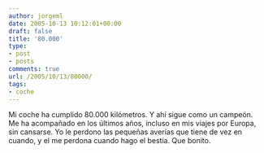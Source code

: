 ```yaml
---
author: jorgeml
date: 2005-10-13 10:12:01+00:00
draft: false
title: '80.000'
type: 
- post
- posts
comments: true
url: /2005/10/13/80000/
tags:
- coche
---
```


Mi coche ha cumplido 80.000 kilómetros. Y ahí sigue como un campeón. Me ha acompañado en los últimos años, incluso en mis viajes por Europa, sin cansarse. Yo le perdono las pequeñas averías que tiene de vez en cuando, y el me perdona cuando hago el bestia. Que bonito.
